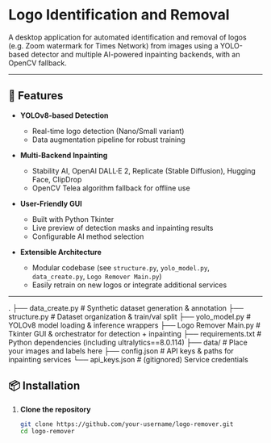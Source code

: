 # Logo Identification and Removal

A desktop application for automated identification and removal of logos (e.g. Zoom watermark for Times Network) from images using a YOLO-based detector and multiple AI-powered inpainting backends, with an OpenCV fallback.

---

## 🚀 Features

- **YOLOv8-based Detection**  
  - Real-time logo detection (Nano/Small variant)  
  - Data augmentation pipeline for robust training  

- **Multi-Backend Inpainting**  
  - Stability AI, OpenAI DALL·E 2, Replicate (Stable Diffusion), Hugging Face, ClipDrop  
  - OpenCV Telea algorithm fallback for offline use  

- **User-Friendly GUI**  
  - Built with Python Tkinter  
  - Live preview of detection masks and inpainting results  
  - Configurable AI method selection  

- **Extensible Architecture**  
  - Modular codebase (see `structure.py`, `yolo_model.py`, `data_create.py`, `Logo Remover Main.py`)  
  - Easily retrain on new logos or integrate additional services  

---

.
├── data_create.py            # Synthetic dataset generation & annotation
├── structure.py              # Dataset organization & train/val split
├── yolo_model.py             # YOLOv8 model loading & inference wrappers
├── Logo Remover Main.py      # Tkinter GUI & orchestrator for detection + inpainting
├── requirements.txt          # Python dependencies (including ultralytics==8.0.114)
├── data/                     # Place your images and labels here
├── config.json               # API keys & paths for inpainting services
└── api_keys.json             # (gitignored) Service credentials


## 📦 Installation

1. **Clone the repository**  
   ```bash
   git clone https://github.com/your-username/logo-remover.git
   cd logo-remover
